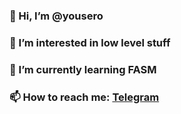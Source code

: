 ### 👋 Hi, I’m @yousero
### 👀 I’m interested in low level stuff
### 🌱 I’m currently learning FASM
### 📫 How to reach me: [Telegram](t.me/yousero)

<!---
yousero/yousero is a ✨ special ✨ repository because its `README.md` (this file) appears on your GitHub profile.
You can click the Preview link to take a look at your changes.
--->
